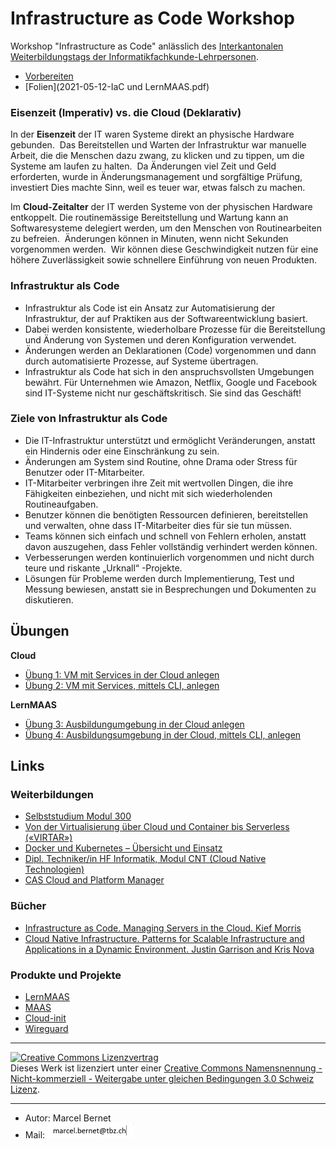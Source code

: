 Infrastructure as Code Workshop
===============================

Workshop "Infrastructure as Code" anlässlich des [Interkantonalen Weiterbildungstags der Informatikfachkunde-Lehrpersonen](https://sites.google.com/view/weiterbildungstag-informatik/home).

* [Vorbereiten](Vorbereiten.md)
* [Folien](2021-05-12-IaC und LernMAAS.pdf)

### Eisenzeit (Imperativ) vs. die Cloud (Deklarativ)

In der **Eisenzeit** der IT waren Systeme direkt an physische Hardware gebunden. 
Das Bereitstellen und Warten der Infrastruktur war manuelle Arbeit, die die Menschen dazu zwang, zu klicken und zu tippen, um die Systeme am laufen zu halten. 
Da Änderungen viel Zeit und Geld erforderten, wurde in Änderungsmanagement und sorgfältige Prüfung, investiert
Dies machte Sinn, weil es teuer war, etwas falsch zu machen.

Im **Cloud-Zeitalter** der IT werden Systeme von der physischen Hardware entkoppelt.
Die routinemässige Bereitstellung und Wartung kann an Softwaresysteme delegiert werden, um den Menschen von Routinearbeiten zu befreien. 
Änderungen können in Minuten, wenn nicht Sekunden vorgenommen werden. 
Wir können diese Geschwindigkeit nutzen für eine höhere Zuverlässigkeit sowie schnellere Einführung von neuen Produkten. 

### Infrastruktur als Code

* Infrastruktur als Code ist ein Ansatz zur Automatisierung der Infrastruktur, der auf Praktiken aus der Softwareentwicklung basiert. 
* Dabei werden konsistente, wiederholbare Prozesse für die Bereitstellung und Änderung von Systemen und deren Konfiguration verwendet.
* Änderungen werden an Deklarationen (Code) vorgenommen und dann durch automatisierte Prozesse, auf Systeme übertragen.
* Infrastruktur als Code hat sich in den anspruchsvollsten Umgebungen bewährt. Für Unternehmen wie Amazon, Netflix, Google und Facebook sind IT-Systeme nicht nur geschäftskritisch. Sie sind das Geschäft!

### Ziele von Infrastruktur als Code

* Die IT-Infrastruktur unterstützt und ermöglicht Veränderungen, anstatt ein Hindernis oder eine Einschränkung zu sein.
* Änderungen am System sind Routine, ohne Drama oder Stress für Benutzer oder IT-Mitarbeiter.
* IT-Mitarbeiter verbringen ihre Zeit mit wertvollen Dingen, die ihre Fähigkeiten einbeziehen, und nicht mit sich wiederholenden Routineaufgaben.
* Benutzer können die benötigten Ressourcen definieren, bereitstellen und verwalten, ohne dass IT-Mitarbeiter dies für sie tun müssen.
* Teams können sich einfach und schnell von Fehlern erholen, anstatt davon auszugehen, dass Fehler vollständig verhindert werden können.
* Verbesserungen werden kontinuierlich vorgenommen und nicht durch teure und riskante „Urknall“ -Projekte.
* Lösungen für Probleme werden durch Implementierung, Test und Messung bewiesen, anstatt sie in Besprechungen und Dokumenten zu diskutieren.

## Übungen

**Cloud** 

* [Übung 1: VM mit Services in der Cloud anlegen](cloud-iac.md)
* [Übung 2: VM mit Services, mittels CLI, anlegen](cloud-iac-cli.md)

**LernMAAS**

* [Übung 3: Ausbildungumgebung in der Cloud anlegen](lernmaas-iac.md)
* [Übung 4: Ausbildungsumgebung in der Cloud, mittels CLI, anlegen](lernmaas-iac-cli.md)

## Links

### Weiterbildungen

* [Selbststudium Modul 300](https://github.com/mc-b/m300)
* [Von der Virtualisierung über Cloud und Container bis Serverless («VIRTAR»)](https://www.digicomp.ch/weiterbildung/development-trainings/software-engineering-trainings/it-architektur/softwarearchitektur/design-organisation/kurs-von-der-virtualisierung-ueber-cloud-und-container-bis-serverless)
* [Docker und Kubernetes – Übersicht und Einsatz ](https://www.digicomp.ch/trends/docker-trainings/docker-und-kubernetes-uebersicht-und-einsatz)
* [Dipl. Techniker/in HF Informatik, Modul CNT (Cloud Native Technologien)](https://tbz.ch/weiterbildung-tbz/it-services-engineer-hf/)
* [CAS Cloud and Platform Manager](https://www.hslu.ch/de-ch/informatik/weiterbildung/networking-and-innovative-technologies/cas-cloud/)

### Bücher

* [Infrastructure as Code. Managing Servers in the Cloud. Kief Morris](https://infrastructure-as-code.com/book/)
* [Cloud Native Infrastructure. Patterns for Scalable Infrastructure and Applications in a Dynamic Environment. Justin Garrison and Kris Nova](https://learning.oreilly.com/library/view/cloud-native-infrastructure/9781491984291/)

### Produkte und Projekte

* [LernMAAS](https://github.com/mc-b/lernmaas)
* [MAAS](https://maas.io)
* [Cloud-init](https://cloudinit.readthedocs.io/en/latest/)
* [Wireguard](https://www.wireguard.com/)

- - - 

<a rel="license" href="http://creativecommons.org/licenses/by-nc-sa/3.0/ch/"><img alt="Creative Commons Lizenzvertrag" style="border-width:0" src="https://i.creativecommons.org/l/by-nc-sa/3.0/ch/88x31.png" /></a><br />Dieses Werk ist lizenziert unter einer <a rel="license" href="http://creativecommons.org/licenses/by-nc-sa/3.0/ch/">Creative Commons Namensnennung - Nicht-kommerziell - Weitergabe unter gleichen Bedingungen 3.0 Schweiz Lizenz</a>.

- - - 

* Autor: Marcel Bernet 
* Mail: ![](x_gitressourcen/images/mailto.png)